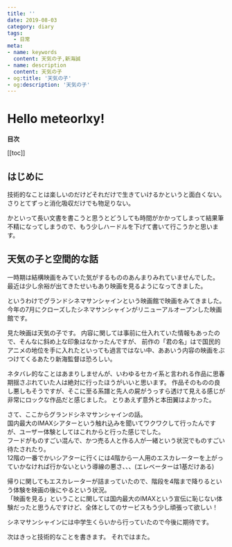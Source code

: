 ```yaml
---
title: ''
date: 2019-08-03
category: diary
tags:
  - 日常
meta:
- name: keywords
  content: 天気の子,新海誠
- name: description
  content: 天気の子
- og:title: '天気の子'
- og:description: '天気の子'
---
```


# Hello meteorlxy!

**目次**

[[toc]]

## はじめに
技術的なことは楽しいのだけどそれだけで生きていけるかというと面白くない。  
さりとてずっと消化吸収だけでも物足りない。

かといって長い文書を書こうと思うとどうしても時間がかかってしまって結果筆不精になってしまうので、もう少しハードルを下げて書いて行こうかと思います。

## 天気の子と空間的な話
一時期は結構映画をみていた気がするもののあんまりみれていませんでした。  
最近は少し余裕が出てきたせいもあり映画を見るようになってきました。

というわけでグランドシネマサンシャインという映画館で映画をみてきました。  
今年の7月にクローズしたシネマサンシャインがリニューアルオープンした映画館です。

見た映画は天気の子です。
内容に関しては事前に仕入れていた情報もあったので、そんなに斜め上な印象はなかったんですが、
前作の「君の名」はで国民的アニメの地位を手に入れたといっても過言ではない中、ああいう内容の映画をぶつけてくるあたり新海監督は恐ろしい。

ネタバレ的なことはあまりしませんが、いわゆるセカイ系と言われる作品に思春期揺さぶれていた人は絶対に行ったほうがいいと思います。
作品そのものの良し悪しもそうですが、そこに至る系譜と先人の屍がうっすら透けて見える感じが非常にロックな作品だと感じました。
とりあえず意外と本田翼はよかった。

さて、ここからグランドシネマサンシャインの話。  
国内最大のIMAXシアターという触れ込みを聞いてワクワクして行ったんですが、ユーザー体験としてはこれからと行った感じでした。  
フードがものすごい混んで、かつ売る人と作る人が一緒という状況でものすごい待たされたり。  
12階の一番でかいシアターに行くには4階から一人用のエスカレーターを上がっていかなければ行かないという導線の悪さ、、、(エレベーターは1基だけある)

帰りに関してもエスカレーターが詰まっていたので、階段を4階まで降りるという体験を映画の後にやるという状況。  
「映画を見る」ということに関しては国内最大のIMAXという宣伝に恥じない体験だったと思うんですけど、全体としてのサービスもう少し頑張って欲しい！

シネマサンシャインには中学生くらいから行っていたので今後に期待です。

次はきっと技術的なことを書きます。
それではまた。